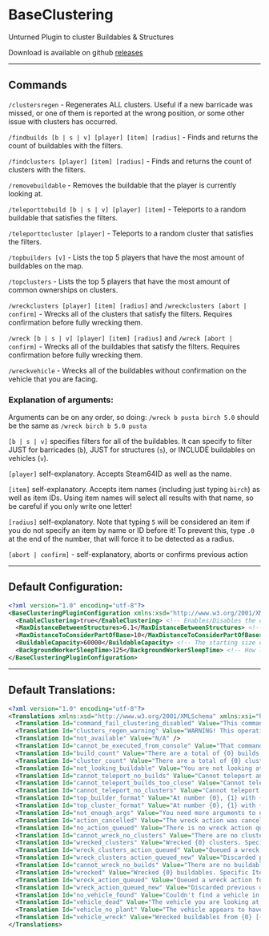 # BaseClustering

Unturned Plugin to cluster Buildables &amp; Structures

Download is available on github [releases](https://github.com/Pustalorc/BaseClustering/releases/)

---

## Commands

`/clustersregen` - Regenerates ALL clusters. Useful if a new barricade was missed, or one of them is reported at the
wrong position, or some other issue with clusters has occurred.

`/findbuilds [b | s | v] [player] [item] [radius]` - Finds and returns the count of buildables with the filters.

`/findclusters [player] [item] [radius]` - Finds and returns the count of clusters with the filters.

`/removebuildable` - Removes the buildable that the player is currently looking at.

`/teleporttobuild [b | s | v] [player] [item]` - Teleports to a random buildable that satisfies the filters.

`/teleporttocluster [player]` - Teleports to a random cluster that satisfies the filters.

`/topbuilders [v]` - Lists the top 5 players that have the most amount of buildables on the map.

`/topclusters` - Lists the top 5 players that have the most amount of common ownerships on clusters.

`/wreckclusters [player] [item] [radius]` and `/wreckclusters [abort | confirm]` - Wrecks all of the clusters that
satisfy the filters. Requires confirmation before fully wrecking them.

`/wreck [b | s | v] [player] [item] [radius]` and `/wreck [abort | confirm]` - Wrecks all of the buildables that satisfy
the filters. Requires confirmation before fully wrecking them.

`/wreckvehicle` - Wrecks all of the buildables without confirmation on the vehicle that you are facing.

### Explanation of arguments:

Arguments can be on any order, so doing: `/wreck b pusta birch 5.0` should be the same as `/wreck birch b 5.0 pusta`

`[b | s | v]` specifies filters for all of the buildables. It can specify to filter JUST for barricades (`b`), JUST for
structures (`s`), or INCLUDE buildables on vehicles (`v`).

`[player]` self-explanatory. Accepts Steam64ID as well as the name.

`[item]` self-explanatory. Accepts item names (including just typing `birch`) as well as item IDs. Using item names will
select all results with that name, so be careful if you only write one letter!

`[radius]` self-explanatory. Note that typing `5` will be considered an item if you do not specify an item by name or ID
before it! To prevent this, type `.0` at the end of the number, that will force it to be detected as a radius.

`[abort | confirm]` - self-explanatory, aborts or confirms previous action

---

## Default Configuration:

```xml
<?xml version="1.0" encoding="utf-8"?>
<BaseClusteringPluginConfiguration xmlns:xsd="http://www.w3.org/2001/XMLSchema" xmlns:xsi="http://www.w3.org/2001/XMLSchema-instance">
  <EnableClustering>true</EnableClustering> <!-- Enables/Disables the clustering feature from the plugin. Setting this to false means you only really want to use the plugin as an API for other plugins, or as another wreckingball plugin. -->
  <MaxDistanceBetweenStructures>6.1</MaxDistanceBetweenStructures> <!-- Maximum distance between structures in order for them to be considered part of a base. Structures are floors, walls, roofs, pillars, etc. -->
  <MaxDistanceToConsiderPartOfBase>10</MaxDistanceToConsiderPartOfBase> <!-- Maximum distance between barricades (and barricade <-> structure) in order for them to be considered part of a base. Barricades are doors, signs, crates, beds, flags, etc. This distance is also used for any checks if anything is inside the base. -->
  <BuildableCapacity>60000</BuildableCapacity> <!-- The starting size of the dictionaries that the plugin internally uses. Larger value will result in higher memory usage, but no need to allocate more space when more elements are added. Lower is the opposite, less memory usage, but requires to allocate more space when more elements are added. -->
  <BackgroundWorkerSleepTime>125</BackgroundWorkerSleepTime> <!-- How long the background working that's deferring the destroyed/spawned buildables should wait before processing another batch of deferred buildables. -->
</BaseClusteringPluginConfiguration>
```

---

## Default Translations:

```xml
<?xml version="1.0" encoding="utf-8"?>
<Translations xmlns:xsd="http://www.w3.org/2001/XMLSchema" xmlns:xsi="http://www.w3.org/2001/XMLSchema-instance">
  <Translation Id="command_fail_clustering_disabled" Value="This command is disabled as the base clustering feature is disabled." />
  <Translation Id="clusters_regen_warning" Value="WARNING! This operation can take a long amount of time! The more buildables in the map the longer it will take! Please see console for when this operation is completed." />
  <Translation Id="not_available" Value="N/A" />
  <Translation Id="cannot_be_executed_from_console" Value="That command cannot be executed from console with those arguments." />
  <Translation Id="build_count" Value="There are a total of {0} builds. Specific Item: {1}, Radius: {2}, Player: {3}, Planted Barricades Included: {4}, Filter by Barricades: {5}, Filter by Structures: {6}" />
  <Translation Id="cluster_count" Value="There are a total of {0} clusters. Specific Item: {1}, Radius: {2}, Player: {3}" />
  <Translation Id="not_looking_buildable" Value="You are not looking at a structure/barricade, so you cannot get any info." />
  <Translation Id="cannot_teleport_no_builds" Value="Cannot teleport anywhere, no buildables found with the following filters. Specific Item: {0}, Player: {1}, Planted Barricades Included: {2}, Filter by Barricades: {3}, Filter by Structures: {4}" />
  <Translation Id="cannot_teleport_builds_too_close" Value="Cannot teleport anywhere, all buildables with the specified filters are too close. Specific Item: {0}, Player: {1}, Planted Barricades Included: {2}, Filter by Barricades: {3}, Filter by Structures: {4}" />
  <Translation Id="cannot_teleport_no_clusters" Value="Cannot teleport anywhere, no clusters found with the following filters. Player: {0}" />
  <Translation Id="top_builder_format" Value="At number {0}, {1} with {2} buildables!" />
  <Translation Id="top_cluster_format" Value="At number {0}, {1} with {2} clusters!" />
  <Translation Id="not_enough_args" Value="You need more arguments to use this command." />
  <Translation Id="action_cancelled" Value="The wreck action was cancelled." />
  <Translation Id="no_action_queued" Value="There is no wreck action queued." />
  <Translation Id="cannot_wreck_no_clusters" Value="There are no clusters selected, so nothing can be wrecked." />
  <Translation Id="wrecked_clusters" Value="Wrecked {0} clusters. Specific Item: {1}, Radius: {2}, Player: {3}" />
  <Translation Id="wreck_clusters_action_queued" Value="Queued a wreck clusters action for {3} clusters. Confirm with /wc confirm. Player: {0}, Specific Item: {1}, Radius: {2}." />
  <Translation Id="wreck_clusters_action_queued_new" Value="Discarded previous queued action and queued a new wreck clusters action for {3} clusters. Confirm with /wc confirm. Player: {0}, Specific Item: {1}, Radius: {2}." />
  <Translation Id="cannot_wreck_no_builds" Value="There are no buildables selected, so nothing can be wrecked." />
  <Translation Id="wrecked" Value="Wrecked {0} buildables. Specific Item: {1}, Radius: {2}, Player: {3}, Planted Barricades Included: {4}, Filter by Barricades: {5}, Filter by Structures: {6}" />
  <Translation Id="wreck_action_queued" Value="Queued a wreck action for {6} buildables. Confirm with /w confirm. Specific Item: {0}, Radius: {1}, Player: {2}, Planted Barricades Included: {3}, Filter by Barricades: {4}, Filter by Structures: {5}" />
  <Translation Id="wreck_action_queued_new" Value="Discarded previous queued action and queued a new wreck action for {6} buildables. Confirm with /w confirm. Specific Item: {0}, Radius: {1}, Player: {2}, Planted Barricades Included: {3}, Filter by Barricades: {4}, Filter by Structures: {5}" />
  <Translation Id="no_vehicle_found" Value="Couldn't find a vehicle in the direction you're looking, or you are too far away from one. Maximum distance is 10 units." />
  <Translation Id="vehicle_dead" Value="The vehicle you are looking at is destroyed and cannot be wrecked. Please look at a vehicle that isn't destroyed." />
  <Translation Id="vehicle_no_plant" Value="The vehicle appears to have no assigned barricades to it, please make sure that it has barricades before asking to wreck them." />
  <Translation Id="vehicle_wreck" Value="Wrecked buildables from {0} [{1}]. Instance ID: {2}, Owner: {3}" />
</Translations>
```